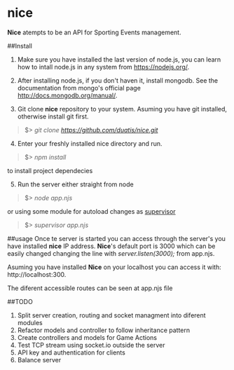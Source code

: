 # nice
**Nice** atempts to be an API for Sporting Events management.

##Install

1. Make sure you have installed the last version of node.js, you can learn how to intall node.js in any system from https://nodejs.org/.

2. After installing node.js, if you don't haven it, install mongodb. See the documentation from mongo's official page http://docs.mongodb.org/manual/.

3. Git clone **nice** repository to your system. Asuming you have git installed, otherwise install git first.
>$> *git clone https://github.com/duatis/nice.git*

4. Enter your freshly installed nice directory and run. 
>$> *npm install*

  to install project dependecies

5. Run the server either straight from node
> $> *node app.njs*

  or using some module for autoload changes as [supervisor](https://www.npmjs.com/package/supervisor)
> $> *supervisor app.njs*

##usage
Once te server is started you can access through the server's you have installed **nice** IP address. 
**Nice**'s default port is 3000 which can be easily changed changing the line with *server.listen(3000);* from app.njs.

Asuming you have installed **Nice** on your localhost you can access it with: http://localhost:300.

The diferent accessible routes can be seen at app.njs file

##TODO
1. Split server creation, routing and socket managment into diferent modules
2. Refactor models and controller to follow inheritance pattern
3. Create controllers and models for Game Actions
4. Test TCP stream using socket.io outside the server
5. API key and authentication for clients
6. Balance server
